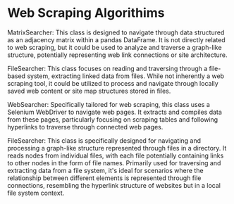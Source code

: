 # Web Scraping Algorithims

MatrixSearcher: This class is designed to navigate through data structured as an adjacency matrix within a pandas DataFrame. It is not directly related to web scraping, but it could be used to analyze and traverse a graph-like structure, potentially representing web link connections or site architecture.

FileSearcher: This class focuses on reading and traversing through a file-based system, extracting linked data from files. While not inherently a web scraping tool, it could be utilized to process and navigate through locally saved web content or site map structures stored in files.

WebSearcher: Specifically tailored for web scraping, this class uses a Selenium WebDriver to navigate web pages. It extracts and compiles data from these pages, particularly focusing on scraping tables and following hyperlinks to traverse through connected web pages.

FileSearcher: This class is specifically designed for navigating and processing a graph-like structure represented through files in a directory. It reads nodes from individual files, with each file potentially containing links to other nodes in the form of file names. 
Primarily used for traversing and extracting data from a file system, it's ideal for scenarios where the relationship between different elements is represented through file connections, resembling the hyperlink structure of websites but in a local file system context.
